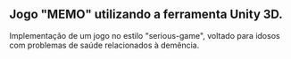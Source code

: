 ## Jogo "MEMO" utilizando a ferramenta Unity 3D.

Implementação de um jogo no estilo "serious-game", voltado para idosos com problemas de saúde relacionados à demência.
